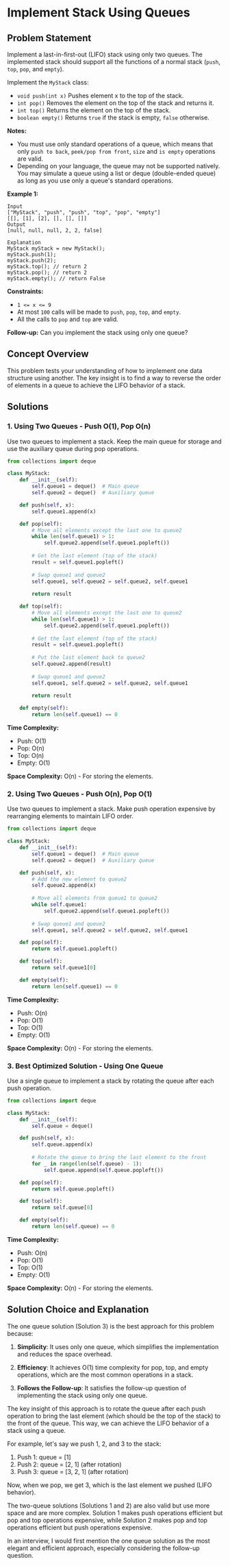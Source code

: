 # Implement Stack Using Queues

## Problem Statement

Implement a last-in-first-out (LIFO) stack using only two queues. The implemented stack should support all the functions of a normal stack (`push`, `top`, `pop`, and `empty`).

Implement the `MyStack` class:
- `void push(int x)` Pushes element x to the top of the stack.
- `int pop()` Removes the element on the top of the stack and returns it.
- `int top()` Returns the element on the top of the stack.
- `boolean empty()` Returns `true` if the stack is empty, `false` otherwise.

**Notes:**
- You must use only standard operations of a queue, which means that only `push to back`, `peek/pop from front`, `size` and `is empty` operations are valid.
- Depending on your language, the queue may not be supported natively. You may simulate a queue using a list or deque (double-ended queue) as long as you use only a queue's standard operations.

**Example 1:**
```
Input
["MyStack", "push", "push", "top", "pop", "empty"]
[[], [1], [2], [], [], []]
Output
[null, null, null, 2, 2, false]

Explanation
MyStack myStack = new MyStack();
myStack.push(1);
myStack.push(2);
myStack.top(); // return 2
myStack.pop(); // return 2
myStack.empty(); // return False
```

**Constraints:**
- `1 <= x <= 9`
- At most `100` calls will be made to `push`, `pop`, `top`, and `empty`.
- All the calls to `pop` and `top` are valid.

**Follow-up:** Can you implement the stack using only one queue?

## Concept Overview

This problem tests your understanding of how to implement one data structure using another. The key insight is to find a way to reverse the order of elements in a queue to achieve the LIFO behavior of a stack.

## Solutions

### 1. Using Two Queues - Push O(1), Pop O(n)

Use two queues to implement a stack. Keep the main queue for storage and use the auxiliary queue during pop operations.

```python
from collections import deque

class MyStack:
    def __init__(self):
        self.queue1 = deque()  # Main queue
        self.queue2 = deque()  # Auxiliary queue

    def push(self, x):
        self.queue1.append(x)

    def pop(self):
        # Move all elements except the last one to queue2
        while len(self.queue1) > 1:
            self.queue2.append(self.queue1.popleft())
        
        # Get the last element (top of the stack)
        result = self.queue1.popleft()
        
        # Swap queue1 and queue2
        self.queue1, self.queue2 = self.queue2, self.queue1
        
        return result

    def top(self):
        # Move all elements except the last one to queue2
        while len(self.queue1) > 1:
            self.queue2.append(self.queue1.popleft())
        
        # Get the last element (top of the stack)
        result = self.queue1.popleft()
        
        # Put the last element back to queue2
        self.queue2.append(result)
        
        # Swap queue1 and queue2
        self.queue1, self.queue2 = self.queue2, self.queue1
        
        return result

    def empty(self):
        return len(self.queue1) == 0
```

**Time Complexity:**
- Push: O(1)
- Pop: O(n)
- Top: O(n)
- Empty: O(1)

**Space Complexity:** O(n) - For storing the elements.

### 2. Using Two Queues - Push O(n), Pop O(1)

Use two queues to implement a stack. Make push operation expensive by rearranging elements to maintain LIFO order.

```python
from collections import deque

class MyStack:
    def __init__(self):
        self.queue1 = deque()  # Main queue
        self.queue2 = deque()  # Auxiliary queue

    def push(self, x):
        # Add the new element to queue2
        self.queue2.append(x)
        
        # Move all elements from queue1 to queue2
        while self.queue1:
            self.queue2.append(self.queue1.popleft())
        
        # Swap queue1 and queue2
        self.queue1, self.queue2 = self.queue2, self.queue1

    def pop(self):
        return self.queue1.popleft()

    def top(self):
        return self.queue1[0]

    def empty(self):
        return len(self.queue1) == 0
```

**Time Complexity:**
- Push: O(n)
- Pop: O(1)
- Top: O(1)
- Empty: O(1)

**Space Complexity:** O(n) - For storing the elements.

### 3. Best Optimized Solution - Using One Queue

Use a single queue to implement a stack by rotating the queue after each push operation.

```python
from collections import deque

class MyStack:
    def __init__(self):
        self.queue = deque()

    def push(self, x):
        self.queue.append(x)
        
        # Rotate the queue to bring the last element to the front
        for _ in range(len(self.queue) - 1):
            self.queue.append(self.queue.popleft())

    def pop(self):
        return self.queue.popleft()

    def top(self):
        return self.queue[0]

    def empty(self):
        return len(self.queue) == 0
```

**Time Complexity:**
- Push: O(n)
- Pop: O(1)
- Top: O(1)
- Empty: O(1)

**Space Complexity:** O(n) - For storing the elements.

## Solution Choice and Explanation

The one queue solution (Solution 3) is the best approach for this problem because:

1. **Simplicity**: It uses only one queue, which simplifies the implementation and reduces the space overhead.

2. **Efficiency**: It achieves O(1) time complexity for pop, top, and empty operations, which are the most common operations in a stack.

3. **Follows the Follow-up**: It satisfies the follow-up question of implementing the stack using only one queue.

The key insight of this approach is to rotate the queue after each push operation to bring the last element (which should be the top of the stack) to the front of the queue. This way, we can achieve the LIFO behavior of a stack using a queue.

For example, let's say we push 1, 2, and 3 to the stack:
1. Push 1: queue = [1]
2. Push 2: queue = [2, 1] (after rotation)
3. Push 3: queue = [3, 2, 1] (after rotation)

Now, when we pop, we get 3, which is the last element we pushed (LIFO behavior).

The two-queue solutions (Solutions 1 and 2) are also valid but use more space and are more complex. Solution 1 makes push operations efficient but pop and top operations expensive, while Solution 2 makes pop and top operations efficient but push operations expensive.

In an interview, I would first mention the one queue solution as the most elegant and efficient approach, especially considering the follow-up question.
